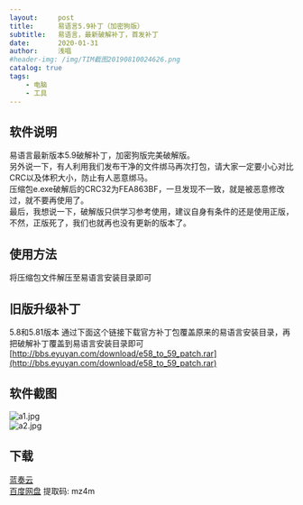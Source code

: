 ```yaml
---
layout:     post
title:      易语言5.9补丁（加密狗版）
subtitle:   易语言，最新破解补丁，首发补丁
date:       2020-01-31
author:     浅唱
#header-img: /img/TIM截图20190810024626.png
catalog: true
tags:
    - 电脑
    - 工具
---
```

## 软件说明
易语言最新版本5.9破解补丁，加密狗版完美破解版。      
另外说一下，有人利用我们发布干净的文件绑马再次打包，请大家一定要小心对比CRC以及体积大小，防止有人恶意绑马。     
压缩包e.exe破解后的CRC32为FEA863BF，一旦发现不一致，就是被恶意修改过，就不要再使用了。          
最后，我想说一下，破解版只供学习参考使用，建议自身有条件的还是使用正版，不然，正版死了，我们也就再也没有更新的版本了。    
    
## 使用方法
将压缩包文件解压至易语言安装目录即可  

## 旧版升级补丁
5.8和5.81版本 通过下面这个链接下载官方补丁包覆盖原来的易语言安装目录，再把破解补丁覆盖到易语言安装目录即可  
[http://bbs.eyuyan.com/download/e58_to_59_patch.rar](http://bbs.eyuyan.com/download/e58_to_59_patch.rar)  

## 软件截图
![a1.jpg](https://cdn.jsdelivr.net/gh/qcnhy/blog.github.io/img/a1.jpg)    
![a2.jpg](https://cdn.jsdelivr.net/gh/qcnhy/blog.github.io/img/a2.jpg)    

## 下载 
[蓝奏云](https://www.lanzous.com/i8y7ong)    
[百度网盘](https://pan.baidu.com/s/1hKcj_2cmnHySY21DNBQ0Hg) 提取码: mz4m        
  
      
